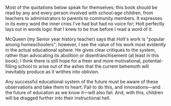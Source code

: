 Most of the quotations below speak for themselves; this book should be read by any and every person involved with school-age children, from teachers to administrators to parents to community members. It expresses in its every word the inner cries I've had but had no voice for; Holt perfectly lays out in words logic that I knew to be true before I read a word of it.

McQueen (my Senior year history teacher) says that Holt's work is "popular among homeschoolers"; however, I see the value of his work most evidently in the actual educational sphere. He gives clear critiques to the system, rather than advocating its abolition or disenfranchisement (at least in this book); I think there is still hope for a freer and more motivational, potential-filling school to arise out of the ashes that the current behemoth will inevitably produce as it writhes into oblivion.

Any successful educational system of the future must be aware of these observations and take them to heart. Fail to do this, and innovations—and the future of education as we know it—will also fail. And, with this, children will be dragged further into their instructional hell.

